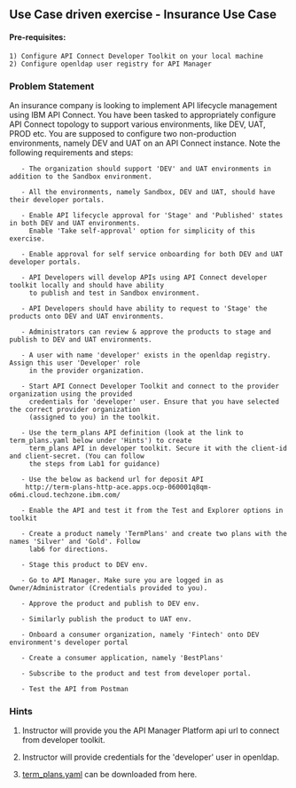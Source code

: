 ## Use Case driven exercise - Insurance Use Case

#### Pre-requisites:
    1) Configure API Connect Developer Toolkit on your local machine
    2) Configure openldap user registry for API Manager
    
### Problem Statement

An insurance company is looking to implement API lifecycle management using IBM API Connect. You have 
been tasked to appropriately configure API Connect topology to support various environments, like DEV, 
UAT, PROD etc. You are supposed to configure two non-production environments, namely DEV and UAT on an 
API Connect instance. Note the following requirements and steps:
      
       - The organization should support 'DEV' and UAT environments in addition to the Sandbox environment.
       
       - All the environments, namely Sandbox, DEV and UAT, should have their developer portals.
       
       - Enable API lifecycle approval for 'Stage' and 'Published' states in both DEV and UAT environments. 
         Enable 'Take self-approval' option for simplicity of this exercise.
       
       - Enable approval for self service onboarding for both DEV and UAT developer portals.
       
       - API Developers will develop APIs using API Connect developer toolkit locally and should have ability
         to publish and test in Sandbox environment.
       
       - API Developers should have ability to request to 'Stage' the products onto DEV and UAT environments.
       
       - Administrators can review & approve the products to stage and publish to DEV and UAT environments.
         
       - A user with name 'developer' exists in the openldap registry. Assign this user 'Developer' role
         in the provider organization.
         
       - Start API Connect Developer Toolkit and connect to the provider organization using the provided 
         credentials for 'developer' user. Ensure that you have selected the correct provider organization
         (assigned to you) in the toolkit.
       
       - Use the term_plans API definition (look at the link to term_plans.yaml below under 'Hints') to create
         term_plans API in developer toolkit. Secure it with the client-id and client-secret. (You can follow 
         the steps from Lab1 for guidance)
       
       - Use the below as backend url for deposit API
        http://term-plans-http-ace.apps.ocp-060001q8qm-o6mi.cloud.techzone.ibm.com/
         
       - Enable the API and test it from the Test and Explorer options in toolkit
         
       - Create a product namely 'TermPlans' and create two plans with the names 'Silver' and 'Gold'. Follow 
         lab6 for directions.
       
       - Stage this product to DEV env.
       
       - Go to API Manager. Make sure you are logged in as Owner/Administrator (Credentials provided to you).
       
       - Approve the product and publish to DEV env.
       
       - Similarly publish the product to UAT env.
       
       - Onboard a consumer organization, namely 'Fintech' onto DEV environment's developer portal
       
       - Create a consumer application, namely 'BestPlans'
       
       - Subscribe to the product and test from developer portal.
       
       - Test the API from Postman
       




### Hints
1) Instructor will provide you the API Manager Platform api url to connect from developer toolkit.

2) Instructor will provide credentials for the 'developer' user in openldap.

3) [term_plans.yaml](https://github.com/ibm-ecosystem-lab/APICv10/blob/main/Misc/Exercises/term_plans.yaml) 
   can be downloaded from here.

